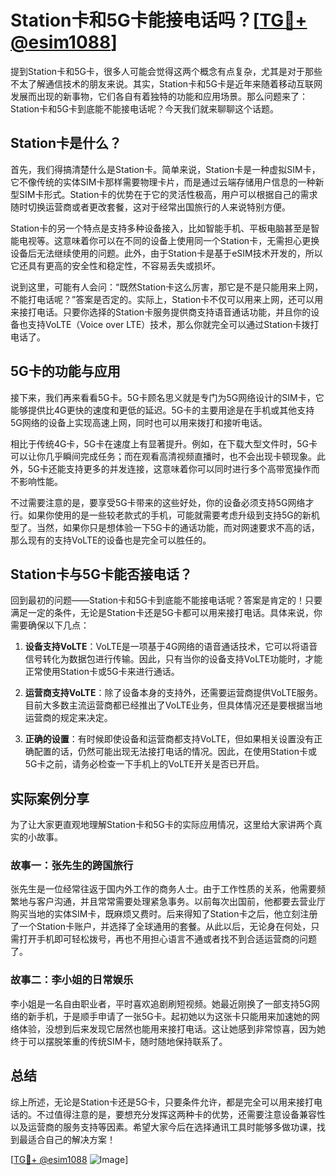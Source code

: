 # Station卡和5G卡能接电话吗？[[TG💪+ @esim1088](https://t.me/s/esim1088)]

提到Station卡和5G卡，很多人可能会觉得这两个概念有点复杂，尤其是对于那些不太了解通信技术的朋友来说。其实，Station卡和5G卡是近年来随着移动互联网发展而出现的新事物，它们各自有着独特的功能和应用场景。那么问题来了：Station卡和5G卡到底能不能接电话呢？今天我们就来聊聊这个话题。

## Station卡是什么？

首先，我们得搞清楚什么是Station卡。简单来说，Station卡是一种虚拟SIM卡，它不像传统的实体SIM卡那样需要物理卡片，而是通过云端存储用户信息的一种新型SIM卡形式。Station卡的优势在于它的灵活性极高，用户可以根据自己的需求随时切换运营商或者更改套餐，这对于经常出国旅行的人来说特别方便。

Station卡的另一个特点是支持多种设备接入，比如智能手机、平板电脑甚至是智能电视等。这意味着你可以在不同的设备上使用同一个Station卡，无需担心更换设备后无法继续使用的问题。此外，由于Station卡是基于eSIM技术开发的，所以它还具有更高的安全性和稳定性，不容易丢失或损坏。

说到这里，可能有人会问：“既然Station卡这么厉害，那它是不是只能用来上网，不能打电话呢？”答案是否定的。实际上，Station卡不仅可以用来上网，还可以用来接打电话。只要你选择的Station卡服务提供商支持语音通话功能，并且你的设备也支持VoLTE（Voice over LTE）技术，那么你就完全可以通过Station卡拨打电话了。

## 5G卡的功能与应用

接下来，我们再来看看5G卡。5G卡顾名思义就是专门为5G网络设计的SIM卡，它能够提供比4G更快的速度和更低的延迟。5G卡的主要用途是在手机或其他支持5G网络的设备上实现高速上网，同时也可以用来拨打和接听电话。

相比于传统4G卡，5G卡在速度上有显著提升。例如，在下载大型文件时，5G卡可以让你几乎瞬间完成任务；而在观看高清视频直播时，也不会出现卡顿现象。此外，5G卡还能支持更多的并发连接，这意味着你可以同时进行多个高带宽操作而不影响性能。

不过需要注意的是，要享受5G卡带来的这些好处，你的设备必须支持5G网络才行。如果你使用的是一些较老款式的手机，可能就需要考虑升级到支持5G的新机型了。当然，如果你只是想体验一下5G卡的通话功能，而对网速要求不高的话，那么现有的支持VoLTE的设备也是完全可以胜任的。

## Station卡与5G卡能否接电话？

回到最初的问题——Station卡和5G卡到底能不能接电话呢？答案是肯定的！只要满足一定的条件，无论是Station卡还是5G卡都可以用来接打电话。具体来说，你需要确保以下几点：

1. **设备支持VoLTE**：VoLTE是一项基于4G网络的语音通话技术，它可以将语音信号转化为数据包进行传输。因此，只有当你的设备支持VoLTE功能时，才能正常使用Station卡或5G卡来进行通话。
   
2. **运营商支持VoLTE**：除了设备本身的支持外，还需要运营商提供VoLTE服务。目前大多数主流运营商都已经推出了VoLTE业务，但具体情况还是要根据当地运营商的规定来决定。

3. **正确的设置**：有时候即使设备和运营商都支持VoLTE，但如果相关设置没有正确配置的话，仍然可能出现无法接打电话的情况。因此，在使用Station卡或5G卡之前，请务必检查一下手机上的VoLTE开关是否已开启。

## 实际案例分享

为了让大家更直观地理解Station卡和5G卡的实际应用情况，这里给大家讲两个真实的小故事。

### 故事一：张先生的跨国旅行

张先生是一位经常往返于国内外工作的商务人士。由于工作性质的关系，他需要频繁地与客户沟通，并且常常需要处理紧急事务。以前每次出国前，他都要去营业厅购买当地的实体SIM卡，既麻烦又费时。后来得知了Station卡之后，他立刻注册了一个Station卡账户，并选择了全球通用的套餐。从此以后，无论身在何处，只需打开手机即可轻松拨号，再也不用担心语言不通或者找不到合适运营商的问题了。

### 故事二：李小姐的日常娱乐

李小姐是一名自由职业者，平时喜欢追剧刷短视频。她最近刚换了一部支持5G网络的新手机，于是顺手申请了一张5G卡。起初她以为这张卡只能用来加速她的网络体验，没想到后来发现它居然也能用来接打电话。这让她感到非常惊喜，因为她终于可以摆脱笨重的传统SIM卡，随时随地保持联系了。

## 总结

综上所述，无论是Station卡还是5G卡，只要条件允许，都是完全可以用来接打电话的。不过值得注意的是，要想充分发挥这两种卡的优势，还需要注意设备兼容性以及运营商的服务支持等因素。希望大家今后在选择通讯工具时能够多做功课，找到最适合自己的解决方案！

[[TG💪+ @esim1088](https://t.me/s/esim1088) ![Image](https://i.postimg.cc/4NQfJmqS/Snipaste-2025-05-13-00-14-12.png)]